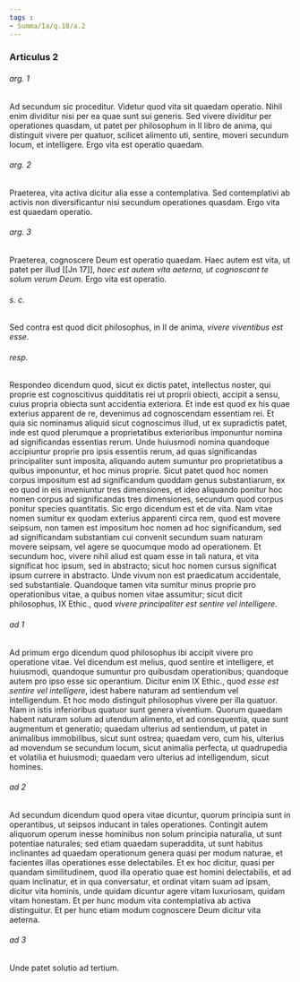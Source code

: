 ```yaml
---
tags : 
- Summa/Ia/q.18/a.2
---
```


### Articulus 2

###### arg. 1
Ad secundum sic proceditur. Videtur quod vita sit quaedam operatio. Nihil enim dividitur nisi per ea quae sunt sui generis. Sed vivere dividitur per operationes quasdam, ut patet per philosophum in II libro de anima, qui distinguit vivere per quatuor, scilicet alimento uti, sentire, moveri secundum locum, et intelligere. Ergo vita est operatio quaedam.

###### arg. 2
Praeterea, vita activa dicitur alia esse a contemplativa. Sed contemplativi ab activis non diversificantur nisi secundum operationes quasdam. Ergo vita est quaedam operatio.

###### arg. 3
Praeterea, cognoscere Deum est operatio quaedam. Haec autem est vita, ut patet per illud [[Jn 17]], *haec est autem vita aeterna, ut cognoscant te solum verum Deum*. Ergo vita est operatio.

###### s. c.
Sed contra est quod dicit philosophus, in II de anima, *vivere viventibus est esse*.

###### resp.
Respondeo dicendum quod, sicut ex dictis patet, intellectus noster, qui proprie est cognoscitivus quidditatis rei ut proprii obiecti, accipit a sensu, cuius propria obiecta sunt accidentia exteriora. Et inde est quod ex his quae exterius apparent de re, devenimus ad cognoscendam essentiam rei. Et quia sic nominamus aliquid sicut cognoscimus illud, ut ex supradictis patet, inde est quod plerumque a proprietatibus exterioribus imponuntur nomina ad significandas essentias rerum. Unde huiusmodi nomina quandoque accipiuntur proprie pro ipsis essentiis rerum, ad quas significandas principaliter sunt imposita, aliquando autem sumuntur pro proprietatibus a quibus imponuntur, et hoc minus proprie. Sicut patet quod hoc nomen corpus impositum est ad significandum quoddam genus substantiarum, ex eo quod in eis inveniuntur tres dimensiones, et ideo aliquando ponitur hoc nomen corpus ad significandas tres dimensiones, secundum quod corpus ponitur species quantitatis. Sic ergo dicendum est et de vita. Nam vitae nomen sumitur ex quodam exterius apparenti circa rem, quod est movere seipsum, non tamen est impositum hoc nomen ad hoc significandum, sed ad significandam substantiam cui convenit secundum suam naturam movere seipsam, vel agere se quocumque modo ad operationem. Et secundum hoc, vivere nihil aliud est quam esse in tali natura, et vita significat hoc ipsum, sed in abstracto; sicut hoc nomen cursus significat ipsum currere in abstracto. Unde vivum non est praedicatum accidentale, sed substantiale. Quandoque tamen vita sumitur minus proprie pro operationibus vitae, a quibus nomen vitae assumitur; sicut dicit philosophus, IX Ethic., quod *vivere principaliter est sentire vel intelligere*.

###### ad 1
Ad primum ergo dicendum quod philosophus ibi accipit vivere pro operatione vitae. Vel dicendum est melius, quod sentire et intelligere, et huiusmodi, quandoque sumuntur pro quibusdam operationibus; quandoque autem pro ipso esse sic operantium. Dicitur enim IX Ethic., quod *esse est sentire vel intelligere*, idest habere naturam ad sentiendum vel intelligendum. Et hoc modo distinguit philosophus vivere per illa quatuor. Nam in istis inferioribus quatuor sunt genera viventium. Quorum quaedam habent naturam solum ad utendum alimento, et ad consequentia, quae sunt augmentum et generatio; quaedam ulterius ad sentiendum, ut patet in animalibus immobilibus, sicut sunt ostrea; quaedam vero, cum his, ulterius ad movendum se secundum locum, sicut animalia perfecta, ut quadrupedia et volatilia et huiusmodi; quaedam vero ulterius ad intelligendum, sicut homines.

###### ad 2
Ad secundum dicendum quod opera vitae dicuntur, quorum principia sunt in operantibus, ut seipsos inducant in tales operationes. Contingit autem aliquorum operum inesse hominibus non solum principia naturalia, ut sunt potentiae naturales; sed etiam quaedam superaddita, ut sunt habitus inclinantes ad quaedam operationum genera quasi per modum naturae, et facientes illas operationes esse delectabiles. Et ex hoc dicitur, quasi per quandam similitudinem, quod illa operatio quae est homini delectabilis, et ad quam inclinatur, et in qua conversatur, et ordinat vitam suam ad ipsam, dicitur vita hominis, unde quidam dicuntur agere vitam luxuriosam, quidam vitam honestam. Et per hunc modum vita contemplativa ab activa distinguitur. Et per hunc etiam modum cognoscere Deum dicitur vita aeterna.

###### ad 3
Unde patet solutio ad tertium.

